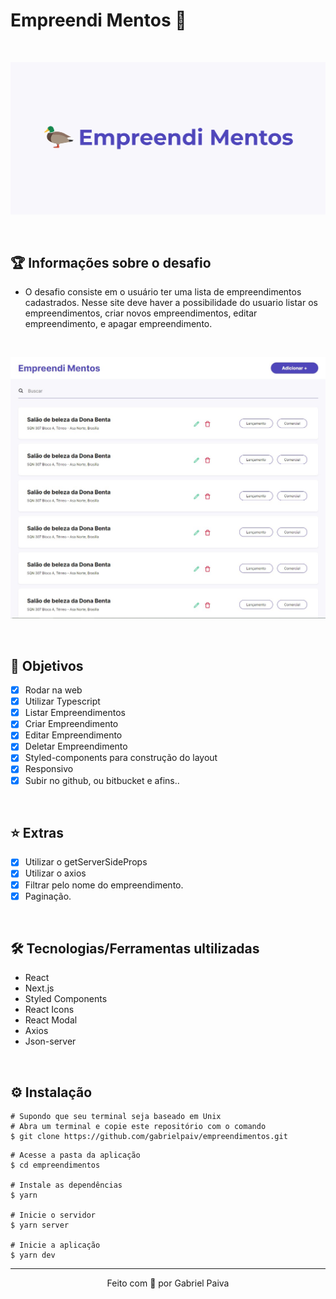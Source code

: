 # Empreendi Mentos 🍬

&nbsp;

<img src="https://raw.githubusercontent.com/gabrielpaiv/gabrielpaiv/ee1ae49980d3f2567670d359b21cbe19d775ce92/.github/images/Projects/Empreendimentos.svg" alt="Empreendi Mentos"/>

&nbsp;

## 🏆 Informações sobre o desafio

- O desafio consiste em o usuário ter uma lista de empreendimentos cadastrados. Nesse site deve haver a possibilidade do usuario listar os empreendimentos, criar novos empreendimentos, editar empreendimento, e apagar empreendimento.

&nbsp;

<img src="https://github.com/gabrielpaiv/gabrielpaiv/blob/main/.github/images/Projects/Empreendimentos-example.jpg?raw=true" alt="Empreendi Mentos Inicio"/>

&nbsp;

## 🏁 Objetivos

- [x] Rodar na web
- [x] Utilizar Typescript
- [x] Listar Empreendimentos
- [x] Criar Empreendimento
- [x] Editar Empreendimento
- [x] Deletar Empreendimento
- [x] Styled-components para construção do layout
- [x] Responsivo
- [x] Subir no github, ou bitbucket e afins..

&nbsp;

## ⭐ Extras

- [x] Utilizar o getServerSideProps
- [x] Utilizar o axios
- [x] Filtrar pelo nome do empreendimento.
- [x] Paginação.

&nbsp;

## 🛠️ Tecnologias/Ferramentas ultilizadas

- React
- Next.js
- Styled Components
- React Icons
- React Modal
- Axios
- Json-server

&nbsp;

## ⚙️ Instalação

```
# Supondo que seu terminal seja baseado em Unix
# Abra um terminal e copie este repositório com o comando
$ git clone https://github.com/gabrielpaiv/empreendimentos.git
```

```
# Acesse a pasta da aplicação
$ cd empreendimentos

# Instale as dependências
$ yarn

# Inicie o servidor
$ yarn server

# Inicie a aplicação
$ yarn dev
```

---

<p align="center">Feito com 🦆 por Gabriel Paiva</p>
